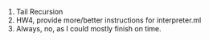 1. Tail Recursion
2. HW4, provide more/better instructions for interpreter.ml
3. Always, no, as I could mostly finish on time.
